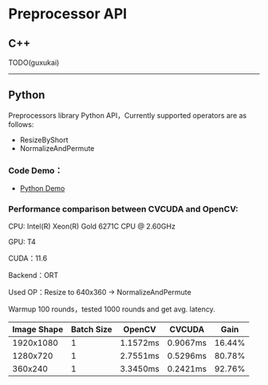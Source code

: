 # Preprocessor API

## C++

TODO(guxukai)

---

## Python

Preprocessors library Python API，Currently supported operators are as follows:

- ResizeByShort
- NormalizeAndPermute

### Code Demo：

- [Python Demo](/python)

### Performance comparison between CVCUDA and OpenCV:

CPU: Intel(R) Xeon(R) Gold 6271C CPU @ 2.60GHz

GPU: T4

CUDA：11.6

Backend：ORT

Used OP：Resize to 640x360 -> NormalizeAndPermute

Warmup 100 rounds，tested 1000 rounds and get avg. latency.

| Image Shape | Batch Size | OpenCV               | CVCUDA               | Gain   |
| ----------- | ---------- | -------------------- | -------------------- | ------ |
| 1920x1080   |    1       | 1.1572ms             |     0.9067ms         | 16.44% |
| 1280x720    | 1          | 2.7551ms             | 0.5296ms             | 80.78% |
| 360x240     |  1         | 3.3450ms             |   0.2421ms           | 92.76% |
